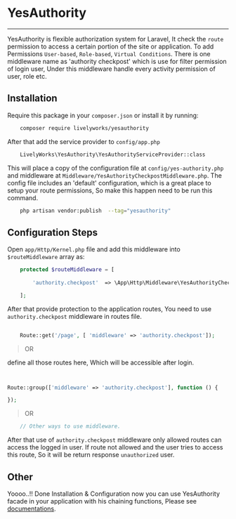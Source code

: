 # **YesAuthority**
-------------------
YesAuthority is flexible authorization system for Laravel, It check the `route` permission to access a certain portion of the site or application. To add Permissions `User-based`, `Role-based`, `Virtual Conditions`. There is one middleware name as 'authority checkpost' which is use for filter permission of login user, Under this middleware handle every activity permission of user, role etc.  


## **Installation**
Require this package in your `composer.json` or install it by running:

```bash
    composer require livelyworks/yesauthority
```

After that add the service provider to `config/app.php`

```bash
    LivelyWorks\YesAuthority\YesAuthorityServiceProvider::class
```

This will place a copy of the configuration file at `config/yes-authority.php` and middleware at `Middleware/YesAuthorityCheckpostMiddleware.php`. The config file includes an 'default' configuration, which is a great place to setup your route permissions, So make this happen need to be run this command.

```bash
    php artisan vendor:publish  --tag="yesauthority"
```

## **Configuration Steps**

Open `app/Http/Kernel.php` file and add this middleware into `$routeMiddleware` array as:

```php
    protected $routeMiddleware = [
        
        'authority.checkpost'  => \App\Http\Middleware\YesAuthorityCheckpostMiddleware::class

    ];
```

After that provide protection to the application routes, You need to use `authority.checkpost` middleware in routes file. 

```php

    Route::get('/page', [ 'middleware' => 'authority.checkpost']);

```


> OR


define all those routes here, Which will be accessible after login.

```php  


Route::group(['middleware' => 'authority.checkpost'], function () {

});


```

> OR

```php
    // Other ways to use middleware.
```

After that use of `authority.checkpost` middleware only allowed routes can access the logged in user. If route not allowed and the user tries to access this route, So it will be return response `unauthorized` user.


##  **Other**
Yoooo..!! Done Installation & Configuration now you can use YesAuthority facade in your application with his chaining functions, Please see [documentations](https://livelyworks.github.io/YesAuthority).